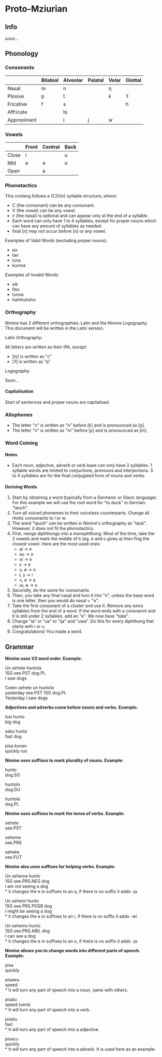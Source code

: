 # Proto-Mziurian

## Info

soon...
 
## Phonology

### Consonants

|             | Bilabial | Alveolar | Palatal | Velar | Glottal |
|-------------|----------|----------|---------|-------|---------|
| Nasal       | m        | n        |         | ŋ     |         |
| Plosive     | p        | t        |         | k     | ʔ       |
| Fricative   | f        | s        |         |       | h       |
| Affricate   |          | ts       |         |       |         |
| Approximant |          | l        | j       | w     |         |

### Vowels

|           | Front | Central | Back |
|-----------|-------|---------|------|
| Close     | i     |         | u    |
| Mid       | e     | ə       | o    |
| Open      |       | a       |      |

### Phonotactics

This conlang follows a (C)V(n) syllable structure, where:

* C (the consonant) can be any consonant.
* V (the vowel) can be any vowel.
* n (the nasal) is optional and can appear only at the end of a syllable.
* Each word can only have 1 to 4 syllables, except for proper nouns which can have any amount of syllables as needed.
* final [n] may not occur before [n] or any vowel.

Examples of Valid Words (excluding proper nouns):

* po
* tan
* luna
* kunme

Examples of Invalid Words:

* sik
* flec
* tunna
* hahihuheho

### Orthography

Nimine has 2 different orthographies: Latin and the Nimine Logography. This document will be written in the Latin version.

Latin Orthography:

All letters are written as their IPA, except:
* [ts] is written as "c"
* [ʔ] is written as "q"

Logography:

Soon...

#### Capitalisation

Start of sentences and proper nouns are capitalised.

### Allophones

* The letter "n" is written as "n" before [k] and is pronounced as [ŋ].
* The letter "n" is written as "m" before [p] and is pronounced as [m].

### Word Coining

#### Notes

* Each noun, adjective, adverb or verb base can only have 2 syllables. 1 syllable words are limited to conjuctions, pronouns and interjections. 3 to 4 syllables are for the final conjugated form of nouns and verbs.

#### Deriving Words

1. Start by obtaining a word (typically from a Germanic or Slavic language). For this example we will use the root word for "to duck" in German: "tauch".
2. Turn all voiced phonemes to their voiceless counterparts. Change all rhotic consonants to l or w.
3. The word "tauch" can be written in Nimine's orthography as "tauk". However, it does not fit the phonotactics.
4. First, merge diphthongs into a monophthong. Most of the time, take the 2 vowels and mark the middle of it (eg. e and o gives ə) then fing the closest vowel. Here are the most used ones:
   * ai -> e
   * au -> o
   * oi -> e
   * ɛ -> e
   * ɔ, ø -> o
   * ɨ, y -> i
   * ʌ, ɐ -> a
   * ɯ, ʉ -> u
5. Secondly, do the same for consonants.
6. Then, you take any final nasal and turn it into "n", unless the base word is one letter, then you would do nasal + "e".
7. Take the first consonant of a cluster and use it. Remove any extra syllables from the end of a word. If the word ends with a consoannt and it is still under 2 syllables, add an "e". We now have "toke".
8. Change "ia" or "ua" to "ija" and "uwa". Do this for every diphthong that starts with i or u.
9. Congratulations! You made a word.

## Grammar

**Nimine uses V2 word order. Example:**

Un sehete huntola  
1SG see.PST dog.PL  
I saw dogs

Coten sehete un huntola  
yesterday see.PST 1SG dog.PL  
Yesterday I saw dogs

**Adjectives and adverbs come before nouns and verbs. Example:**

losi hunto  
big dog

seko hunto  
fast dog

pisa konen  
quickly run

**Nimine uses suffixes to mark plurality of nouns. Example:**

hunto   
dog.SG

huntolo  
dog.DU

huntola  
dog.PL

**Nimine uses suffixes to mark the tense of verbs. Example:**

sehete  
see.PST

seheme  
see.PRS

seheke  
see.FUT

**Nimine also uses suffixes for helping verbs. Example:**

Un sehema hunto  
1SG see.PRS.NEG dog  
I am not seeing a dog  
\* it changes the e in suffixes to an a, if there is no suffix it adds -ja

Un sehemi hunto  
1SG see.PRS.POSB dog  
I might be seeing a dog  
\* it changes the e in suffixes to an i, if there is no suffix it adds -wi

Un sehemo hunto  
1SG see.PRS.ABIL dog  
I can see a dog  
\* it changes the e in suffixes to an o, if there is no suffix it adds -jo

**Nimine allows you to change words into different parts of speech. Example:**

pisa  
quickly

pisawu  
speed  
\* It will turn any part of speech into a noun, same with others.

pisalu  
speed (verb)  
\* It will turn any part of speech into a verb.

pisatu  
fast  
\* It will turn any part of speech into a adjective.

pisacu  
quickly  
\* It will turn any part of speech into a adverb. It is used here as an example.
